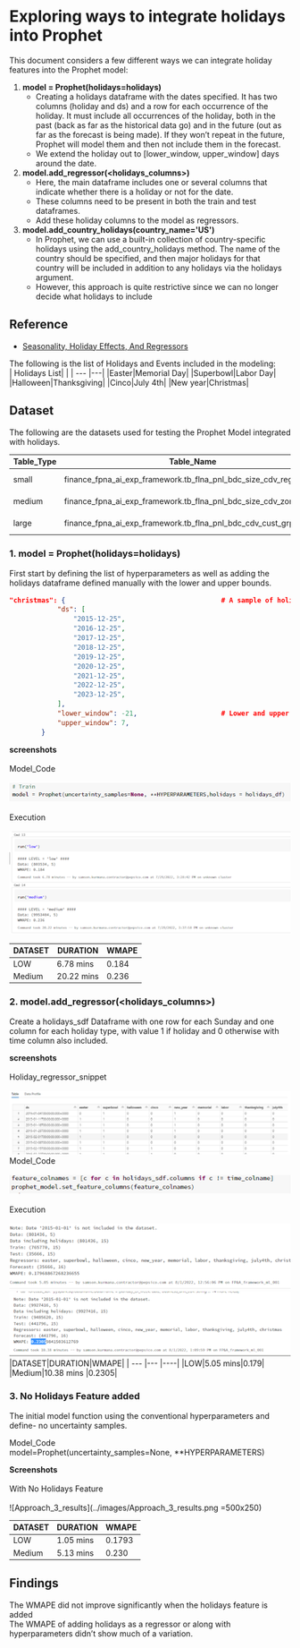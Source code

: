 # Exploring ways to integrate holidays into Prophet

This document considers a few different ways we can integrate holiday features into the Prophet model:

1. **model = Prophet(holidays=holidays)**
    - Creating a holidays dataframe with the dates specified. It has two columns (holiday and ds) and a row for each occurrence of the holiday.
    It must include all occurrences of the holiday, both in the past (back as far as the historical data go) and in the future (out as far as the forecast is being made). If they won’t repeat in the future, Prophet will model them and then not include them in the forecast.
    - We extend the holiday out to [lower_window, upper_window] days around the date.
2. **model.add_regressor(<holidays_columns>)**
    - Here, the main dataframe includes one or several columns that indicate whether there is a holiday or not for the date.
    - These columns need to be present in both the train and test dataframes.
    - Add these holiday columns to the model as regressors.
3. **model.add_country_holidays(country_name='US')**
    - In Prophet, we can use a built-in collection of country-specific holidays using the add_country_holidays method. The name of the country should be specified, and then major holidays for that country will be included in addition to any holidays via the holidays argument.
    - However, this approach is quite restrictive since we can no longer decide what holidays to include

## Reference

- [Seasonality, Holiday Effects, And Regressors](https://facebook.github.io/prophet/docs/seasonality,_holiday_effects,_and_regressors.html)

The following is the list of Holidays and Events included in the modeling:  
 | Holidays List| |
 | --- |---|
 |Easter|Memorial Day|
 |Superbowl|Labor Day|
 |Halloween|Thanksgiving|
 |Cinco|July 4th|
 |New year|Christmas|

## Dataset

The following are the datasets used for testing the Prophet Model integrated with holidays.

 |Table_Type|Table_Name                                              |Size|
 |---  | --- | --- |
 |small|finance_fpna_ai_exp_framework.tb_flna_pnl_bdc_size_cdv_region|2.1k grains|
 |medium|finance_fpna_ai_exp_framework.tb_flna_pnl_bdc_size_cdv_zone_id|26k grains|
 |large|finance_fpna_ai_exp_framework.tb_flna_pnl_bdc_cdv_cust_grp_region|1.7M grains|

### 1. model = Prophet(holidays=holidays)

First start by defining the list of hyperparameters as well as adding the holidays dataframe defined manually with the lower and upper bounds.

```JSON
"christmas": {                                       # A sample of holiday and days defined in the dataframe
            "ds": [
                "2015-12-25",
                "2016-12-25",
                "2017-12-25",
                "2018-12-25",
                "2019-12-25",
                "2020-12-25",
                "2021-12-25",
                "2022-12-25",
                "2023-12-25",
            ],
            "lower_window": -21,                     # Lower and upper bound to extend the holiday dates
            "upper_window": 7,
        }
```

**screenshots**<br>
<br> Model_Code<br><br>
![Add_holidays](../images/add_holidays_dataframe.png)
<br><br>
Execution<br><br>
![Approach_1_results](../images/approach_1_results.png)

|DATASET|DURATION|WMAPE|
| ---    |---       |----|
|LOW |6.78 mins |0.184|
|Medium |20.22 mins |0.236|

### 2. model.add_regressor(<holidays_columns>)

Create a holidays_sdf Dataframe with one row for each Sunday and one column for each
            holiday type, with value 1 if holiday and 0 otherwise with time column also included.

**screenshots**<br>
<br>Holiday_regressor_snippet<br><br>
![holidays_regressor](../images/holidays_regressor.png )
<br>
Model_Code<br><br>
![approach_2_model](../images/approach_2_model.png )
<br><br>
Execution<br><br>
![Approach_2_result_1](../images/approach_2_result_1.png )<br>
![Approach_2_result_2](../images/approach_2_result_2.png )
|DATASET|DURATION|WMAPE|
| ---    |---       |----|
|LOW|5.05 mins|0.179|
|Medium|10.38 mins |0.2305|

### 3. No Holidays Feature added

The initial model function using the conventional hyperparameters and define- no uncertainty samples.

Model_Code <br>
model=Prophet(uncertainty_samples=None, **HYPERPARAMETERS)

**Screenshots**<br><br>
With No Holidays Feature<br><br>
![Approach_3_results](../images/Approach_3_results.png =500x250)

|DATASET|DURATION|WMAPE|
| ---    |---       |----|
|LOW|1.05 mins|0.1793|
|Medium|5.13 mins |0.230|

## Findings

The WMAPE did not improve significantly when the holidays feature is added<br>
The WMAPE of adding holidays as a regressor or along with hyperparameters didn’t show much of a variation.
